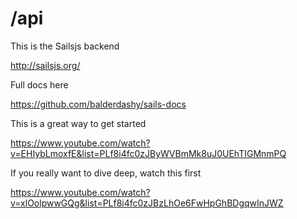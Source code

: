 # /api

This is the Sailsjs backend

http://sailsjs.org/

Full docs here

https://github.com/balderdashy/sails-docs

This is a great way to get started

https://www.youtube.com/watch?v=EHIybLmoxfE&list=PLf8i4fc0zJByWVBmMk8uJ0UEhTIGMnmPQ

If you really want to dive deep, watch this first

https://www.youtube.com/watch?v=xlOolpwwGQg&list=PLf8i4fc0zJBzLhOe6FwHpGhBDgqwInJWZ
